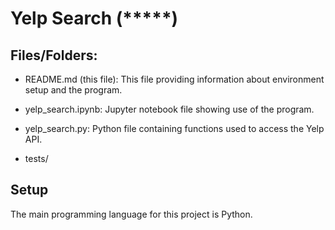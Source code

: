 Yelp Search (\*\*\*\*\*)
========================

Files/Folders:
--------------

-   README.md (this file): This file providing information about environment
    setup and the program.

-   yelp_search.ipynb: Jupyter notebook file showing use of the program.

-   yelp_search.py: Python file containing functions used to access the Yelp API.

-   tests/

Setup
-----

The main programming language for this project is Python.

 
